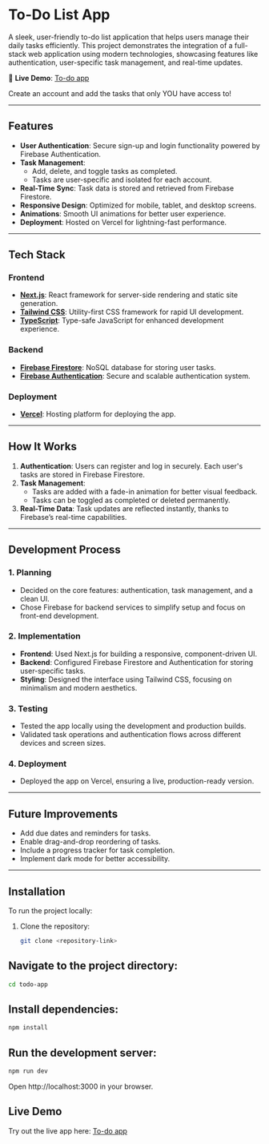 # To-Do List App

A sleek, user-friendly to-do list application that helps users manage their daily tasks efficiently. This project demonstrates the integration of a full-stack web application using modern technologies, showcasing features like authentication, user-specific task management, and real-time updates.

🚀 **Live Demo**: [To-do app](https://to-do-app-anilpirwanii.vercel.app/)

Create an account and add the tasks that only YOU have access to!

---

## Features
- **User Authentication**: Secure sign-up and login functionality powered by Firebase Authentication.
- **Task Management**:
  - Add, delete, and toggle tasks as completed.
  - Tasks are user-specific and isolated for each account.
- **Real-Time Sync**: Task data is stored and retrieved from Firebase Firestore.
- **Responsive Design**: Optimized for mobile, tablet, and desktop screens.
- **Animations**: Smooth UI animations for better user experience.
- **Deployment**: Hosted on Vercel for lightning-fast performance.

---

## Tech Stack
### **Frontend**
- **[Next.js](https://nextjs.org/)**: React framework for server-side rendering and static site generation.
- **[Tailwind CSS](https://tailwindcss.com/)**: Utility-first CSS framework for rapid UI development.
- **[TypeScript](https://www.typescriptlang.org/)**: Type-safe JavaScript for enhanced development experience.

### **Backend**
- **[Firebase Firestore](https://firebase.google.com/docs/firestore)**: NoSQL database for storing user tasks.
- **[Firebase Authentication](https://firebase.google.com/docs/auth)**: Secure and scalable authentication system.

### **Deployment**
- **[Vercel](https://vercel.com/)**: Hosting platform for deploying the app.

---

## How It Works
1. **Authentication**: Users can register and log in securely. Each user's tasks are stored in Firebase Firestore.
2. **Task Management**:
   - Tasks are added with a fade-in animation for better visual feedback.
   - Tasks can be toggled as completed or deleted permanently.
3. **Real-Time Data**: Task updates are reflected instantly, thanks to Firebase’s real-time capabilities.

---

## Development Process
### **1. Planning**
- Decided on the core features: authentication, task management, and a clean UI.
- Chose Firebase for backend services to simplify setup and focus on front-end development.

### **2. Implementation**
- **Frontend**: Used Next.js for building a responsive, component-driven UI.
- **Backend**: Configured Firebase Firestore and Authentication for storing user-specific tasks.
- **Styling**: Designed the interface using Tailwind CSS, focusing on minimalism and modern aesthetics.

### **3. Testing**
- Tested the app locally using the development and production builds.
- Validated task operations and authentication flows across different devices and screen sizes.

### **4. Deployment**
- Deployed the app on Vercel, ensuring a live, production-ready version.

---

## Future Improvements
- Add due dates and reminders for tasks.
- Enable drag-and-drop reordering of tasks.
- Include a progress tracker for task completion.
- Implement dark mode for better accessibility.

---

## Installation
To run the project locally:
1. Clone the repository:
   ```bash
   git clone <repository-link>
   ```
## Navigate to the project directory:
``` bash
cd todo-app
```
## Install dependencies:
```bash
npm install
```
## Run the development server:
```bash
npm run dev
```
Open http://localhost:3000 in your browser.

## Live Demo
Try out the live app here: [To-do app](https://to-do-app-anilpirwanii.vercel.app/)
